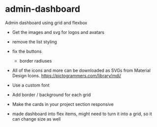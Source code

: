 # admin-dashboard
Admin dashboard using grid and flexbox

- Get the images and svg for logos and avatars
- remove the list styling
- fix the buttons
    - border radiuses
- All of the icons and more can be downloaded as SVGs from Material Design Icons.
https://pictogrammers.com/library/mdi/

- Use a custom font
- Add border / background for each grid
- Make the cards in your project section responsive

- made dashboard into flex items, might need to turn it into a grid, so it  can change size as well

